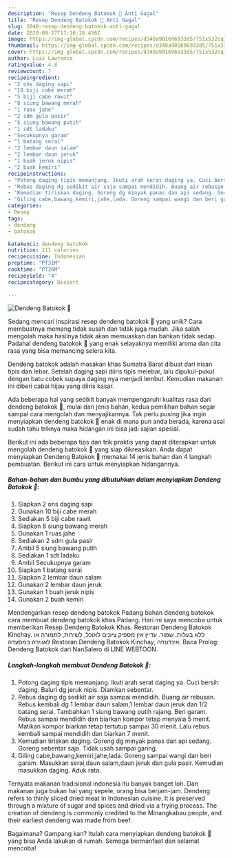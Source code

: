 ```yaml
---
description: "Resep Dendeng Batokok 🍖 Anti Gagal"
title: "Resep Dendeng Batokok 🍖 Anti Gagal"
slug: 2040-resep-dendeng-batokok-anti-gagal
date: 2020-09-27T17:16:10.456Z
image: https://img-global.cpcdn.com/recipes/d348a901696933d5/751x532cq70/dendeng-batokok-🍖-foto-resep-utama.jpg
thumbnail: https://img-global.cpcdn.com/recipes/d348a901696933d5/751x532cq70/dendeng-batokok-🍖-foto-resep-utama.jpg
cover: https://img-global.cpcdn.com/recipes/d348a901696933d5/751x532cq70/dendeng-batokok-🍖-foto-resep-utama.jpg
author: Luis Lawrence
ratingvalue: 4.8
reviewcount: 7
recipeingredient:
- "2 ons daging sapi"
- "10 biji cabe merah"
- "5 biji cabe rawit"
- "8 siung bawang merah"
- "1 ruas jahe"
- "2 sdm gula pasir"
- "5 siung bawang putih"
- "1 sdt ladaku"
- "Secukupnya garam"
- "1 batang serai"
- "2 lembar daun salam"
- "2 lembar daun jeruk"
- "1 buah jeruk nipis"
- "2 buah kemiri"
recipeinstructions:
- "Potong daging tipis memanjang. Ikuti arah serat daging ya. Cuci bersih daging. Baluri dg jeruk nipis. Diamkan sebentar."
- "Rebus daging dg sedikit air saja sampai mendidih. Buang air rebusan. Rebus kembali dg 1 lembar daun salam,1 lembar daun jeruk dan 1/2 batang serai. Tambahkan 1 siung bawang putih rajang. Beri garam. Rebus sampai mendidih dan biarkan kompor tetap menyala 5 menit. Matikan kompor biarkan tetap tertutup sampai 30 menit. Lalu rebus kembali sampai mendidih dan biarkan 7 menit."
- "Kemudian tiriskan daging. Goreng dg minyak panas dan api sedang. Goreng sebentar saja. Tidak usah sampai garing."
- "Giling cabe,bawang,kemiri,jahe,lada. Goreng sampai wangi dan beri garam. Masukkan serai,daun salam,daun jeruk dan gula pasir. Kemudian masukkan daging. Aduk rata."
categories:
- Resep
tags:
- dendeng
- batokok

katakunci: dendeng batokok 
nutrition: 111 calories
recipecuisine: Indonesian
preptime: "PT31M"
cooktime: "PT36M"
recipeyield: "4"
recipecategory: Dessert

---
```



![Dendeng Batokok 🍖](https://img-global.cpcdn.com/recipes/d348a901696933d5/751x532cq70/dendeng-batokok-🍖-foto-resep-utama.jpg)

Sedang mencari inspirasi resep dendeng batokok 🍖 yang unik? Cara membuatnya memang tidak susah dan tidak juga mudah. Jika salah mengolah maka hasilnya tidak akan memuaskan dan bahkan tidak sedap. Padahal dendeng batokok 🍖 yang enak selayaknya memiliki aroma dan cita rasa yang bisa memancing selera kita.

Dendeng batokok adalah masakan khas Sumatra Barat dibuat dari irisan tipis dan lebar. Setelah daging sapi diiris tipis melebar, lalu dipukul-pukul dengan batu cobek supaya daging nya menjadi lembut. Kemudian makanan ini diberi cabai hijau yang diiris kasar.

Ada beberapa hal yang sedikit banyak mempengaruhi kualitas rasa dari dendeng batokok 🍖, mulai dari jenis bahan, kedua pemilihan bahan segar sampai cara mengolah dan menyajikannya. Tak perlu pusing jika ingin menyiapkan dendeng batokok 🍖 enak di mana pun anda berada, karena asal sudah tahu triknya maka hidangan ini bisa jadi sajian spesial.


Berikut ini ada beberapa tips dan trik praktis yang dapat diterapkan untuk mengolah dendeng batokok 🍖 yang siap dikreasikan. Anda dapat menyiapkan Dendeng Batokok 🍖 memakai 14 jenis bahan dan 4 langkah pembuatan. Berikut ini cara untuk menyiapkan hidangannya.

<!--inarticleads1-->

##### Bahan-bahan dan bumbu yang dibutuhkan dalam menyiapkan Dendeng Batokok 🍖:

1. Siapkan 2 ons daging sapi
1. Gunakan 10 biji cabe merah
1. Sediakan 5 biji cabe rawit
1. Siapkan 8 siung bawang merah
1. Gunakan 1 ruas jahe
1. Sediakan 2 sdm gula pasir
1. Ambil 5 siung bawang putih
1. Sediakan 1 sdt ladaku
1. Ambil Secukupnya garam
1. Siapkan 1 batang serai
1. Siapkan 2 lembar daun salam
1. Gunakan 2 lembar daun jeruk
1. Gunakan 1 buah jeruk nipis
1. Gunakan 2 buah kemiri


Mendengarkan resep dendeng batokok Padang bahan dendeng batokok cara membuat dendeng batokok khas Padang. Hari ini saya mencoba untuk memberikan Resep Dendeng Batokok Khas. Restoran Dendeng Batokok Kinchay. ללא בעלות. שמור. עדיין אין מספיק ציונים לאוכל, לשירות, לתמורה או לאווירה במסעדה ‪Restoran Dendeng Batokok Kinchay‬, אינדונזיה. Baca Prolog: Dendeng Batokok dari NanSalero di LINE WEBTOON. 

<!--inarticleads2-->

##### Langkah-langkah membuat Dendeng Batokok 🍖:

1. Potong daging tipis memanjang. Ikuti arah serat daging ya. Cuci bersih daging. Baluri dg jeruk nipis. Diamkan sebentar.
1. Rebus daging dg sedikit air saja sampai mendidih. Buang air rebusan. Rebus kembali dg 1 lembar daun salam,1 lembar daun jeruk dan 1/2 batang serai. Tambahkan 1 siung bawang putih rajang. Beri garam. Rebus sampai mendidih dan biarkan kompor tetap menyala 5 menit. Matikan kompor biarkan tetap tertutup sampai 30 menit. Lalu rebus kembali sampai mendidih dan biarkan 7 menit.
1. Kemudian tiriskan daging. Goreng dg minyak panas dan api sedang. Goreng sebentar saja. Tidak usah sampai garing.
1. Giling cabe,bawang,kemiri,jahe,lada. Goreng sampai wangi dan beri garam. Masukkan serai,daun salam,daun jeruk dan gula pasir. Kemudian masukkan daging. Aduk rata.


Ternyata makanan tradisional indonesia itu banyak banget loh. Dan makanan juga bukan hal yang sepele, orang bisa berjam-jam. Dendeng refers to thinly sliced dried meat in Indonesian cuisine. It is preserved through a mixture of sugar and spices and dried via a frying process. The creation of dendeng is commonly credited to the Minangkabau people, and their earliest dendeng was made from beef. 

Bagaimana? Gampang kan? Itulah cara menyiapkan dendeng batokok 🍖 yang bisa Anda lakukan di rumah. Semoga bermanfaat dan selamat mencoba!
